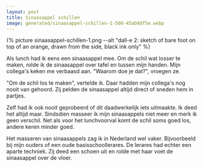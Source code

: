 ```yaml
---
layout: post
title: Sinaasappel schillen
image: generated/sinaasappel-schillen-1-500-45ab8df5e.webp
---
```


{% picture sinaasappel-schillen-1.png --alt "dall-e 2: sketch of bare foot on top of an orange, drawn from the side, black ink only" %}

Als lunch had ik eens een sinaasappel mee. Om de schil wat losser te maken, rolde ik de sinaasappel over tafel en tussen mijn handen. Mijn collega's keken me verbaasd aan. "Waarom doe je dat?", vroegen ze.

"Om de schil los te maken", vertelde ik. Daar hadden mijn collega's nog nooit van gehoord. Zij pelden de sinaasappel altijd direct of sneden hem in partjes.

Zelf had ik ook nooit geprobeerd of dit daadwerkelijk iets uitmaakte. Ik deed het altijd maar. Sindsdien masseer ik mijn sinaasappels niet meer en merk ik geen verschil. Net als voor het lunchvoorval komt de schil soms goed los, andere keren minder goed.

Het masseren van sinaasappels zag ik in Nederland wel vaker. Bijvoorbeeld bij mijn ouders of een oude basisschoollerares. De lerares had echter een aparte techniek. Zij deed een schoen uit en rolde met haar voet de sinaasappel over de vloer.
